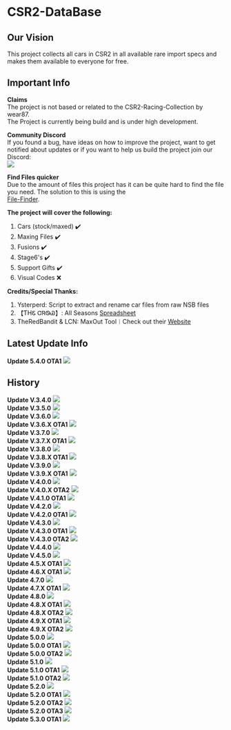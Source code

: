 # CSR2-DataBase
## Our Vision<br>
This project collects all cars in CSR2 in all available rare import specs and makes them available to everyone for free.<br>

## Important Info
**Claims**<br>
The project is not based or related to the CSR2-Racing-Collection by wear87.<br>
The Project is currently being build and is under high development.<br>

**Community Discord**<br>
If you found a bug, have ideas on how to improve the project, want to get notified about updates or if you want to help us build the project join our Discord:<br>
[![](https://raw.githubusercontent.com/Nitro4CSR/ProjectMedia/main/CSR2%20Update%20Charts/dc_logo_256x.png)](https://discord.gg/GRepTF4Jv5)<br>

**Find Files quicker**<br>
Due to the amount of files this project has it can be quite hard to find the file you need. The solution to this is using the<br> [File-Finder](https://github.com/Nitro4CSR/CSR2-DataBase/find/Everything).<br>
 
**The project will cover the following:**<br>
1. Cars (stock/maxed) ✔️<br>
2. Maxing Files ✔️<br>
3. Fusions ✔️<br>
4. Stage6's ✔️<br>
5. Support Gifts ✔️<br>
6. Visual Codes ❌<br>

**Credits/Special Thanks:**<br>
1. Ysterperd: Script to extract and rename car files from raw NSB files
2. 【ƬHᏋ ᏣᏒᏫᏊ】: All Seasons [Spreadsheet](https://docs.google.com/spreadsheets/d/1_QvcjyGz9PW48iybbU2AxWcoW6VHJMIj9vohwlYQKBg)<br>
3. TheRedBandit & LCN: MaxOut Tool︱Check out their [Website](https://nsb.lcn-innovation.dk/)

## Latest Update Info
**Update 5.4.0 OTA1**
![](https://raw.githubusercontent.com/Nitro4CSR/ProjectMedia/main/CSR2%20Update%20Charts/5.4.0_OTA1.png)
## History
**Update V.3.4.0**
![](https://raw.githubusercontent.com/Nitro4CSR/ProjectMedia/main/CSR2%20Update%20Charts/3.4.0.png)
 <br>
**Update V.3.5.0**
![](https://raw.githubusercontent.com/Nitro4CSR/ProjectMedia/main/CSR2%20Update%20Charts/3.5.0.png)
<br>
**Update V.3.6.0**
![](https://raw.githubusercontent.com/Nitro4CSR/ProjectMedia/main/CSR2%20Update%20Charts/3.6.0.png)
<br>
**Update V.3.6.X OTA1**
![](https://raw.githubusercontent.com/Nitro4CSR/ProjectMedia/main/CSR2%20Update%20Charts/3.6.X_OTA1.png)
<br>
**Update V.3.7.0**
![](https://raw.githubusercontent.com/Nitro4CSR/ProjectMedia/main/CSR2%20Update%20Charts/3.7.0.png)
<br>
**Update V.3.7.X OTA1**
![](https://raw.githubusercontent.com/Nitro4CSR/ProjectMedia/main/CSR2%20Update%20Charts/3.7.X_OTA1.png)
<br>
**Update V.3.8.0**
![](https://raw.githubusercontent.com/Nitro4CSR/ProjectMedia/main/CSR2%20Update%20Charts/3.8.0.png)
<br>
**Update V.3.8.X OTA1**
![](https://raw.githubusercontent.com/Nitro4CSR/ProjectMedia/main/CSR2%20Update%20Charts/3.8.X_OTA1.png)
<br>
**Update V.3.9.0**
![](https://raw.githubusercontent.com/Nitro4CSR/ProjectMedia/main/CSR2%20Update%20Charts/3.9.0.png)
<br>
**Update V.3.9.X OTA1**
![](https://raw.githubusercontent.com/Nitro4CSR/ProjectMedia/main/CSR2%20Update%20Charts/3.9.X_OTA1.png)
<br>
**Update V.4.0.0**
![](https://raw.githubusercontent.com/Nitro4CSR/ProjectMedia/main/CSR2%20Update%20Charts/4.0.0.png)
<br>
**Update V.4.0.X OTA2**
![](https://raw.githubusercontent.com/Nitro4CSR/ProjectMedia/main/CSR2%20Update%20Charts/4.0.x_OTA2.png)
<br>
**Update V.4.1.0 OTA1**
![](https://raw.githubusercontent.com/Nitro4CSR/ProjectMedia/main/CSR2%20Update%20Charts/4.1.0_OTA1.png)
<br>
**Update V.4.2.0**
![](https://raw.githubusercontent.com/Nitro4CSR/ProjectMedia/main/CSR2%20Update%20Charts/4.2.0.png)
<br>
**Update V.4.2.0 OTA1**
![](https://raw.githubusercontent.com/Nitro4CSR/ProjectMedia/main/CSR2%20Update%20Charts/4.2.0_OTA1.png)
<br>
**Update V.4.3.0**
![](https://raw.githubusercontent.com/Nitro4CSR/ProjectMedia/main/CSR2%20Update%20Charts/4.3.0.png)
<br>
**Update V.4.3.0 OTA1**
![](https://raw.githubusercontent.com/Nitro4CSR/ProjectMedia/main/CSR2%20Update%20Charts/4.3.0_OTA1.png)
<br>
**Update V.4.3.0 OTA2**
![](https://raw.githubusercontent.com/Nitro4CSR/ProjectMedia/main/CSR2%20Update%20Charts/4.3.0_OTA2.png)
<br>
**Update V.4.4.0**
![](https://raw.githubusercontent.com/Nitro4CSR/ProjectMedia/main/CSR2%20Update%20Charts/4.4.0.png)
<br>
**Update V.4.5.0**
![](https://raw.githubusercontent.com/Nitro4CSR/ProjectMedia/main/CSR2%20Update%20Charts/4.5.0.png)
<br>
**Update 4.5.X OTA1**
![](https://raw.githubusercontent.com/Nitro4CSR/ProjectMedia/main/CSR2%20Update%20Charts/4.5.0_OTA1.png)
<br>
**Update 4.6.X OTA1**
![](https://raw.githubusercontent.com/Nitro4CSR/ProjectMedia/main/CSR2%20Update%20Charts/4.6.0_OTA1.png)
<br>
**Update 4.7.0**
![](https://raw.githubusercontent.com/Nitro4CSR/ProjectMedia/main/CSR2%20Update%20Charts/4.7.0.png)
<br>
**Update 4.7.X OTA1**
![](https://raw.githubusercontent.com/Nitro4CSR/ProjectMedia/main/CSR2%20Update%20Charts/4.7.0_OTA1.png)
<br>
**Update 4.8.0**
![](https://raw.githubusercontent.com/Nitro4CSR/ProjectMedia/main/CSR2%20Update%20Charts/4.8.0.png)
<br>
**Update 4.8.X OTA1**
![](https://raw.githubusercontent.com/Nitro4CSR/ProjectMedia/main/CSR2%20Update%20Charts/4.8.0_OTA1.png)
<br>
**Update 4.8.X OTA2**
![](https://raw.githubusercontent.com/Nitro4CSR/ProjectMedia/main/CSR2%20Update%20Charts/4.8.X_OTA2.png)
<br>
**Update 4.9.X OTA1**
![](https://raw.githubusercontent.com/Nitro4CSR/ProjectMedia/main/CSR2%20Update%20Charts/4.9.0_OTA1.png)
<br>
**Update 4.9.X OTA2**
![](https://raw.githubusercontent.com/Nitro4CSR/ProjectMedia/main/CSR2%20Update%20Charts/4.9.0_OTA2.png)
<br>
**Update 5.0.0**
![](https://raw.githubusercontent.com/Nitro4CSR/ProjectMedia/main/CSR2%20Update%20Charts/5.0.0.png)
<br>
**Update 5.0.0 OTA1**
![](https://raw.githubusercontent.com/Nitro4CSR/ProjectMedia/main/CSR2%20Update%20Charts/5.0.0_OTA1.png)
<br>
**Update 5.0.0 OTA2**
![](https://raw.githubusercontent.com/Nitro4CSR/ProjectMedia/main/CSR2%20Update%20Charts/5.0.0_OTA2.png)
<br>
**Update 5.1.0**
![](https://raw.githubusercontent.com/Nitro4CSR/ProjectMedia/main/CSR2%20Update%20Charts/5.1.0.png)
<br>
**Update 5.1.0 OTA1**
![](https://raw.githubusercontent.com/Nitro4CSR/ProjectMedia/main/CSR2%20Update%20Charts/5.1.0_OTA1.png)
<br>
**Update 5.1.0 OTA2**
![](https://raw.githubusercontent.com/Nitro4CSR/ProjectMedia/main/CSR2%20Update%20Charts/5.1.0_OTA2.png)
<br>
**Update 5.2.0**
![](https://raw.githubusercontent.com/Nitro4CSR/ProjectMedia/main/CSR2%20Update%20Charts/5.2.0.png)
<br>
**Update 5.2.0 OTA1**
![](https://raw.githubusercontent.com/Nitro4CSR/ProjectMedia/main/CSR2%20Update%20Charts/5.2.0_OTA1.png)
<br>
**Update 5.2.0 OTA2**
![](https://raw.githubusercontent.com/Nitro4CSR/ProjectMedia/main/CSR2%20Update%20Charts/5.2.0_OTA2.png)
<br>
**Update 5.2.0 OTA3**
![](https://raw.githubusercontent.com/Nitro4CSR/ProjectMedia/main/CSR2%20Update%20Charts/5.2.0_OTA3.png)
<br>
**Update 5.3.0 OTA1**
![](https://raw.githubusercontent.com/Nitro4CSR/ProjectMedia/main/CSR2%20Update%20Charts/5.3.0_OTA1.png)
<br>
<br>